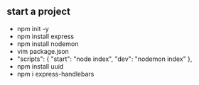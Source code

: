 ## start a project

- npm init -y
- npm install express
- npm install nodemon
- vim package.json
- "scripts": {
  "start": "node index",
  "dev": "nodemon index"
  },
- npm install uuid
- npm i express-handlebars

